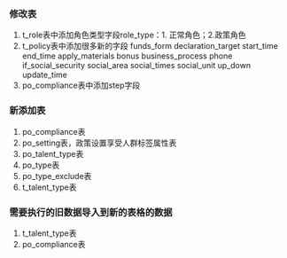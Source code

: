 
### 修改表 ###
1. t_role表中添加角色类型字段role_type：1. 正常角色；2.政策角色
2. t_policy表中添加很多新的字段
funds_form
declaration_target
start_time
end_time
apply_materials
bonus
business_process
phone
if_social_security
social_area
social_times
social_unit
up_down
update_time 
3. po_compliance表中添加step字段
### 新添加表 ###
1. po_compliance表
2. po_setting表，政策设置享受人群标签属性表
3. po_talent_type表
4. po_type表
5. po_type_exclude表
6. t_talent_type表


### 需要执行的旧数据导入到新的表格的数据 ###

1. t_talent_type表
2. po_compliance表